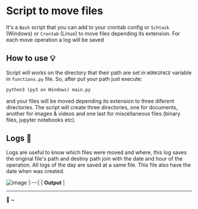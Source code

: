 # Script to move files
It's a `Bash` script that you can add to your crontab config or `Schtask` (Windows) or `Crontab` (Linux) to move files depending its extension. For each move operation a log will be saved

## How to use 💡
Script will works on the directory that their path are set in `WORKSPACE` variable in `functions.py` file. So, after put your path just execute:
```python
python3 (py3 on Windows) main.py
```

and your files will be moved depending its extension to three diferent directories. The script will create three directories, one for documents, another for images & videos and one last for miscellaneous files (binary files, jupyter notebooks etc). 

## Logs 📃
Logs are useful to know which files were moved and where, this log saves the original file's path and destiny path join with the date and hour of the operation. 
All logs of the day are saved at a same file. This file also have the date when was created.

![image](https://i.imgur.com/r2dYfJy.png)
|:--:|
| **Output** |

----

:bamboo: ~
